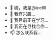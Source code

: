 - 👋 嗨，我是@icellll
- 👀 我有兴趣...
- 🌱 我目前正在学习...
- 💞️ 我正在寻找合作...
- 📫 怎么联系我...

<!---
icellll/icellll is a ✨ special ✨ repository because its `README.md` (this file) appears on your GitHub profile.
You can click the Preview link to take a look at your changes.
--->

